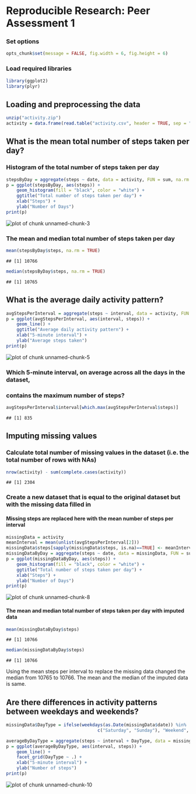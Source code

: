 # Reproducible Research: Peer Assessment 1
### Set options

```r
opts_chunk$set(message = FALSE, fig.width = 6, fig.height = 6)
```
### Load required libraries

```r
library(ggplot2)
library(plyr)
```

## Loading and preprocessing the data

```r
unzip("activity.zip")
activity = data.frame(read.table("activity.csv", header = TRUE, sep = ",")) 
```

## What is the mean total number of steps taken per day?
### Histogram of the total number of steps taken per day

```r
stepsByDay = aggregate(steps ~ date, data = activity, FUN = sum, na.rm = TRUE)
p = ggplot(stepsByDay, aes(steps)) + 
    geom_histogram(fill = "black", color = "white") +
    ggtitle("Total number of steps taken per day") +
    xlab("Steps") +
    ylab("Number of Days")
print(p)
```

![plot of chunk unnamed-chunk-3](figure/unnamed-chunk-3.png) 
### The mean and median total number of steps taken per day

```r
mean(stepsByDay$steps, na.rm = TRUE)
```

```
## [1] 10766
```

```r
median(stepsByDay$steps, na.rm = TRUE)
```

```
## [1] 10765
```
 
## What is the average daily activity pattern?

```r
avgStepsPerInterval = aggregate(steps ~ interval, data = activity, FUN = mean, na.rm = TRUE)
p = ggplot(avgStepsPerInterval, aes(interval, steps)) +
    geom_line() + 
    ggtitle("Average daily activity pattern") +    
    xlab("5-minute interval") + 
    ylab("Average steps taken")
print(p)
```

![plot of chunk unnamed-chunk-5](figure/unnamed-chunk-5.png) 

### Which 5-minute interval, on average across all the days in the dataset, 
### contains the maximum number of steps?

```r
avgStepsPerInterval$interval[which.max(avgStepsPerInterval$steps)]
```

```
## [1] 835
```

## Imputing missing values
### Calculate total number of missing values in the dataset (i.e. the total number of rows with NAs)

```r
nrow(activity) - sum(complete.cases(activity))
```

```
## [1] 2304
```

### Create a new dataset that is equal to the original dataset but with the missing data filled in
#### Missing steps are replaced here with the mean number of steps per interval

```r
missingData = activity
meanInterval = mean(unlist(avgStepsPerInterval[2]))
missingData$steps[sapply(missingData$steps, is.na)==TRUE] <- meanInterval
missingDataByDay = aggregate(steps ~ date, data = missingData, FUN = sum, na.rm = TRUE)
p = ggplot(missingDataByDay, aes(steps)) + 
    geom_histogram(fill = "black", color = "white") +
    ggtitle("Total number of steps taken per day") +
    xlab("Steps") +
    ylab("Number of Days")
print(p)
```

![plot of chunk unnamed-chunk-8](figure/unnamed-chunk-8.png) 

#### The mean and median total number of steps taken per day with imputed data

```r
mean(missingDataByDay$steps)
```

```
## [1] 10766
```

```r
median(missingDataByDay$steps)
```

```
## [1] 10766
```

Using the mean steps per interval to replace the missing data changed the median from 10765 to 10766. The mean and the median of the imputed data is same.


## Are there differences in activity patterns between weekdays and weekends?

```r
missingData$DayType = ifelse(weekdays(as.Date(missingData$date)) %in% 
                                   c("Saturday", "Sunday"), "Weekend", "Weekday")

averageByDayType = aggregate(steps ~ interval + DayType, data = missingData, mean)
p = ggplot(averageByDayType, aes(interval, steps)) + 
    geom_line() + 
    facet_grid(DayType ~ .) + 
    xlab("5-minute interval") + 
    ylab("Number of steps")
print(p)
```

![plot of chunk unnamed-chunk-10](figure/unnamed-chunk-10.png) 

